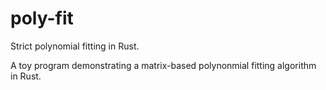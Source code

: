 # poly-fit
Strict polynomial fitting in Rust.  

A toy program demonstrating a matrix-based polynonmial fitting algorithm in Rust.  


